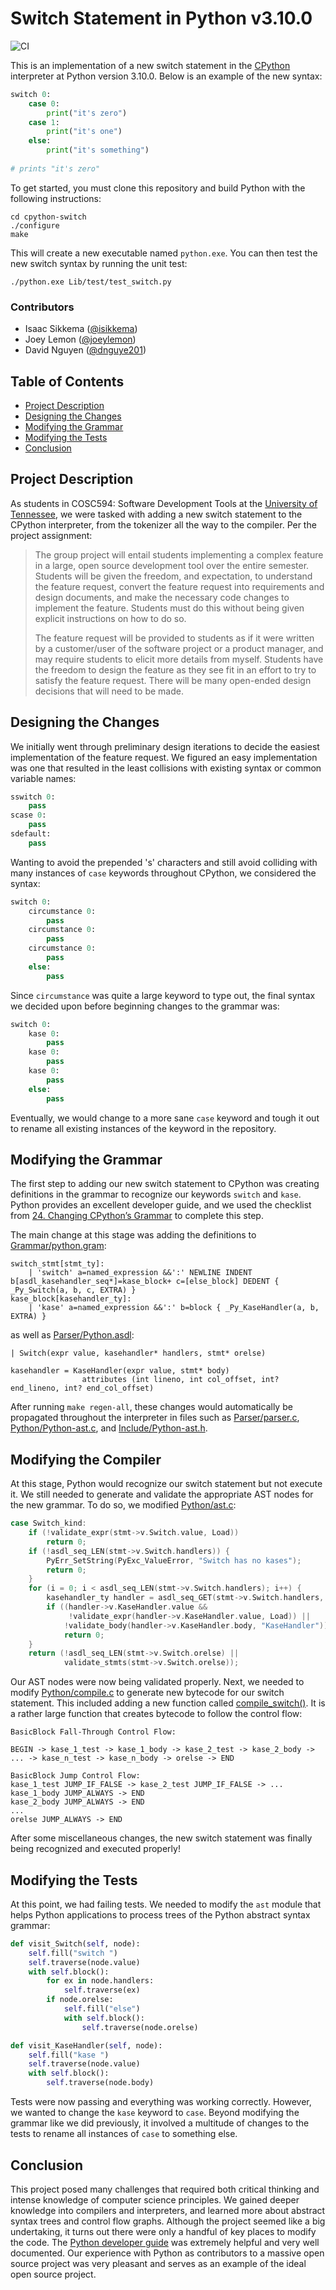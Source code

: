 # Switch Statement in Python v3.10.0

![CI](https://github.com/joeylemon/cpython-switch/workflows/CI/badge.svg)

This is an implementation of a new switch statement in the [CPython](https://github.com/python/cpython) interpreter at Python version 3.10.0. Below is 
an example of the new syntax:

```python
switch 0:
    case 0:
        print("it's zero")
    case 1:
        print("it's one")
    else:
        print("it's something")
        
# prints "it's zero"
```

To get started, you must clone this repository and build Python with the following instructions:
```shell
cd cpython-switch
./configure
make
```

This will create a new executable named `python.exe`. You can then test the new switch syntax by running the unit test:
```shell
./python.exe Lib/test/test_switch.py 
```

### Contributors

- Isaac Sikkema ([@isikkema](https://github.com/isikkema))
- Joey Lemon ([@joeylemon](https://github.com/joeylemon))
- David Nguyen ([@dnguye201](https://github.com/dnguye201))

## Table of Contents

- [Project Description](#project-description)
- [Designing the Changes](#designing-the-changes)
- [Modifying the Grammar](#modifying-the-grammar)
- [Modifying the Tests](#modifying-the-tests)
- [Conclusion](#conclusion)

<a id="project-description"></a>
## Project Description

As students in COSC594: Software Development Tools at the [University of Tennessee](https://utk.edu), we were tasked with adding a new switch statement to the 
CPython interpreter, from the tokenizer all the way to the compiler. Per the project assignment:

> The group project will entail students implementing a complex feature in a large, open source
> development tool over the entire semester. Students will be given the freedom, and expectation, to
> understand the feature request, convert the feature request into requirements and design
> documents, and make the necessary code changes to implement the feature. Students must do
> this without being given explicit instructions on how to do so.
> 
> The feature request will be provided to students as if it were written by a customer/user of the
> software project or a product manager, and may require students to elicit more details from
> myself. Students have the freedom to design the feature as they see fit in an effort to try to satisfy
> the feature request. There will be many open-ended design decisions that will need to be made.

<a id="designing-the-changes"></a>
## Designing the Changes

We initially went through preliminary design iterations to decide the easiest implementation of the feature request. We figured an easy implementation 
was one that resulted in the least collisions with existing syntax or common variable names:
```py
sswitch 0:
    pass
scase 0:
    pass
sdefault:
    pass
```
Wanting to avoid the prepended 's' characters and still avoid colliding with many instances of `case` keywords throughout CPython, we considered the syntax:
```py
switch 0:
    circumstance 0:
        pass
    circumstance 0:
        pass
    circumstance 0:
        pass
    else:
        pass
```
Since `circumstance` was quite a large keyword to type out, the final syntax we decided upon before beginning changes to the grammar was:
```py
switch 0:
    kase 0:
        pass
    kase 0:
        pass
    kase 0:
        pass
    else:
        pass
```
Eventually, we would change to a more sane `case` keyword and tough it out to rename all existing instances of the keyword in the repository.

<a id="modifying-the-grammar"></a>
## Modifying the Grammar

The first step to adding our new switch statement to CPython was creating definitions in the grammar to recognize our keywords `switch` and `kase`. 
Python provides an excellent developer guide, and we used the checklist from [24. Changing CPython’s Grammar](https://devguide.python.org/grammar/) to
complete this step. 

The main change at this stage was adding the definitions to [Grammar/python.gram](Grammar/python.gram):
```
switch_stmt[stmt_ty]:
    | 'switch' a=named_expression &&':' NEWLINE INDENT b[asdl_kasehandler_seq*]=kase_block+ c=[else_block] DEDENT { _Py_Switch(a, b, c, EXTRA) }
kase_block[kasehandler_ty]:
    | 'kase' a=named_expression &&':' b=block { _Py_KaseHandler(a, b, EXTRA) }
```

as well as [Parser/Python.asdl](Parser/Python.asdl):
```
| Switch(expr value, kasehandler* handlers, stmt* orelse)

kasehandler = KaseHandler(expr value, stmt* body)
                attributes (int lineno, int col_offset, int? end_lineno, int? end_col_offset)
```

After running `make regen-all`, these changes would automatically be propagated throughout the interpreter in files such as 
[Parser/parser.c](Parser/parser.c), [Python/Python-ast.c](Python/Python-ast.c), and [Include/Python-ast.h](Include/Python-ast.h).

## Modifying the Compiler

At this stage, Python would recognize our switch statement but not execute it. We still needed to generate and validate the appropriate AST nodes for the new 
grammar. To do so, we modified [Python/ast.c](Python/ast.c):
```c
case Switch_kind:
    if (!validate_expr(stmt->v.Switch.value, Load))
        return 0;
    if (!asdl_seq_LEN(stmt->v.Switch.handlers)) {
        PyErr_SetString(PyExc_ValueError, "Switch has no kases");
        return 0;
    }
    for (i = 0; i < asdl_seq_LEN(stmt->v.Switch.handlers); i++) {
        kasehandler_ty handler = asdl_seq_GET(stmt->v.Switch.handlers, i);
        if ((handler->v.KaseHandler.value &&
             !validate_expr(handler->v.KaseHandler.value, Load)) ||
            !validate_body(handler->v.KaseHandler.body, "KaseHandler"))
            return 0;
    }
    return (!asdl_seq_LEN(stmt->v.Switch.orelse) ||
            validate_stmts(stmt->v.Switch.orelse));
```

Our AST nodes were now being validated properly. Next, we needed to modify [Python/compile.c](Python/compile.c) to generate new bytecode for our switch statement. This included 
adding a new function called [compile_switch()](Python/compile.c#L2797). It is a rather large function
that creates bytecode to follow the control flow:
```
BasicBlock Fall-Through Control Flow:

BEGIN -> kase_1_test -> kase_1_body -> kase_2_test -> kase_2_body -> ... -> kase_n_test -> kase_n_body -> orelse -> END

BasicBlock Jump Control Flow:
kase_1_test JUMP_IF_FALSE -> kase_2_test JUMP_IF_FALSE -> ...
kase_1_body JUMP_ALWAYS -> END
kase_2_body JUMP_ALWAYS -> END
...
orelse JUMP_ALWAYS -> END
```

After some miscellaneous changes, the new switch statement was finally being recognized and executed properly!

<a id="modifying-the-tests"></a>
## Modifying the Tests

At this point, we had failing tests. We needed to modify the `ast` module that helps Python applications to process trees of the Python abstract syntax grammar:
```py
def visit_Switch(self, node):
    self.fill("switch ")
    self.traverse(node.value)
    with self.block():
        for ex in node.handlers:
            self.traverse(ex)
        if node.orelse:
            self.fill("else")
            with self.block():
                self.traverse(node.orelse)

def visit_KaseHandler(self, node):
    self.fill("kase ")
    self.traverse(node.value)
    with self.block():
        self.traverse(node.body)
```

Tests were now passing and everything was working correctly. However, we wanted to change the `kase` keyword to `case`. Beyond modifying the grammar like we did
previously, it involved a multitude of changes to the tests to rename all instances of `case` to something else.

<a id="conclusion"></a>
## Conclusion

This project posed many challenges that required both critical thinking and intense knowledge of computer science principles. We gained deeper knowledge
into compilers and interpreters, and learned more about abstract syntax trees and control flow graphs. Although the project seemed like a big undertaking, it turns
out there were only a handful of key places to modify the code. The [Python developer guide](https://devguide.python.org/) was extremely helpful and very well
documented. Our experience with Python as contributors to a massive open source project was very pleasant and serves as an example of the ideal open source
project.
